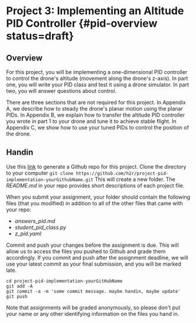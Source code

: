 # Project 3: Implementing an Altitude PID Controller {#pid-overview status=draft}

## Overview
For this project, you will be implementing a one-dimensional PID controller to control the drone's altitude (movement along the drone's z-axis). In part one, you will write your PID class and test it using a drone simulator. In part two, you will answer questions about control. 

There are three sections that are not required for this project. In Appendix A, we describe how to steady the drone's planar motion using the planar PIDs. In Appendix B, we explain how to transfer the altitude PID controller you wrote in part 1 to your drone and tune it to achieve stable flight. In Appendix C, we show how to use your tuned PIDs to control the position of the drone.

## Handin
Use this [link](https://classroom.github.com/a/DU3P2-w1) to generate a Github repo for this project. Clone the directory to your computer `git clone https://github.com/h2r/project-pid-implementation-yourGithubName.git` This will create a new folder. The _README.md_ in your repo provides short descriptions of each project file.

When you submit your assignment, your folder should contain the following files (that you modified) in addition to all of the other files that came with your repo:

* _answers_pid.md_
* _student_pid_class.py_
* _z_pid.yaml_

Commit and push your changes before the assignment is due. This will allow us to access the files you pushed to Github and grade them accordingly. If you commit and push after the assignment deadline, we will use your latest commit as your final submission, and you will be marked late.

```
cd project-pid-implementation-yourGitHubName
git add -A
git commit -a -m 'some commit message. maybe handin, maybe update'
git push
```

Note that assignments will be graded anonymously, so please don't put your name or any other identifying information on the files you hand in.
